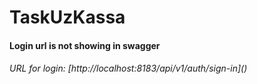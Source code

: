 # TaskUzKassa

<h4>Login url is not showing in swagger</h4>
<h6>URL for login: [http://localhost:8183/api/v1/auth/sign-in]()</h6>
